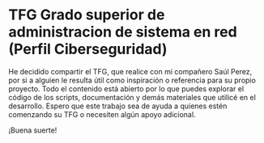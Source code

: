 # TFG Grado superior de administracion de sistema en red (Perfil Ciberseguridad)

He decidido compartir el TFG, que realice con mi compañero Saúl Perez, por si a alguien le resulta útil como inspiración o referencia para su propio proyecto. Todo el contenido está abierto por lo que puedes explorar el código de los scripts, documentación y demás materiales que utilicé en el desarrollo. Espero que este trabajo sea de ayuda a quienes estén comenzando su TFG o necesiten algún apoyo adicional. 

¡Buena suerte!
